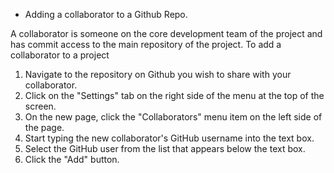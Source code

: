  * Adding a collaborator to a Github Repo.    

A collaborator is someone on the core development team of the project and has commit access to the main repository of the project. To add a collaborator to a project   


1.	Navigate to the repository on Github you wish to share with your collaborator.   
2.	Click on the "Settings" tab on the right side of the menu at the top of the screen.   
3.	On the new page, click the "Collaborators" menu item on the left side of the page.    
4.	Start typing the new collaborator's GitHub username into the text box.   
5.	Select the GitHub user from the list that appears below the text box.   
6.	Click the "Add" button.   



